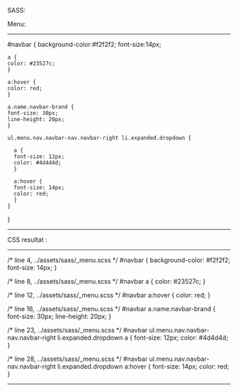 

SASS:



Menu:

-------------------------


 #navbar {
    background-color:#f2f2f2;
    font-size:14px;

    a {
    color: #23527c;
    }

    a:hover {
    color: red;
    }
    
    a.name.navbar-brand {
    font-size: 30px;
    line-height: 20px;
    }
    
    ul.menu.nav.navbar-nav.navbar-right li.expanded.dropdown {
    
      a {
      font-size: 12px;
      color: #4d4d4d;
      }
      
      a:hover {
      font-size: 14px;
      color: red;
      }
    } 
}

-------------------------



CSS resultat :


-------------------------



/* line 4, ../assets/sass/_menu.scss */
 #navbar {
  background-color: #f2f2f2;
  font-size: 14px;
}

/* line 8, ../assets/sass/_menu.scss */
 #navbar a {
  color: #23527c;
}

/* line 12, ../assets/sass/_menu.scss */
 #navbar a:hover {
  color: red;
}

/* line 16, ../assets/sass/_menu.scss */
 #navbar a.name.navbar-brand {
  font-size: 30px;
  line-height: 20px;
}

/* line 23, ../assets/sass/_menu.scss */
 #navbar ul.menu.nav.navbar-nav.navbar-right li.expanded.dropdown a {
  font-size: 12px;
  color: #4d4d4d;
}

/* line 28, ../assets/sass/_menu.scss */
 #navbar ul.menu.nav.navbar-nav.navbar-right li.expanded.dropdown a:hover {
  font-size: 14px;
  color: red;
}


------------------------




